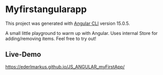 # Myfirstangularapp

This project was generated with [Angular CLI](https://github.com/angular/angular-cli) version 15.0.5.

A small little playground to warm up with Angular. Uses internal Store for adding/removing items. Feel free to try out!

## Live-Demo

https://ederlmarkus.github.io/JS_ANGULAR_myFirstApp/
